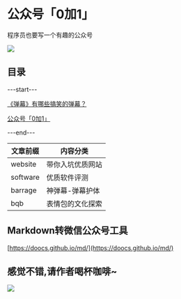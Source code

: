 # 公众号「0加1」

程序员也要写一个有趣的公众号

![](https://www.v2fy.com/asset/README/73356546-94321980-42d5-11ea-94cc-a8f60e0e1985.gif)



## 目录

---start---

[《弹幕》有哪些搞笑的弹幕？](https://www.v2fy.com/p/barrage-000001/)


[公众号「0加1」](https://www.v2fy.com/p/readme-jikemiji/)

---end---

|文章前缀 | 内容分类 |
| --- | --- |
| website | 带你入坑优质网站 |
| software | 优质软件评测 |
| barrage | 神弹幕-弹幕护体 |
| bqb | 表情包的文化探索 |


## Markdown转微信公众号工具

[https://doocs.github.io/md/](https://doocs.github.io/md/)



## 感觉不错,请作者喝杯咖啡~

![](https://www.v2fy.com/asset/README/c4fdea49e11241e392d6bcaa33855897.png)